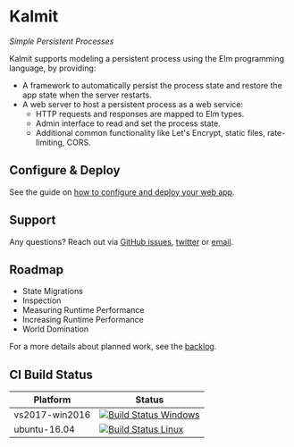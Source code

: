 # Kalmit

*Simple Persistent Processes*

Kalmit supports modeling a persistent process using the Elm programming language, by providing:
+ A framework to automatically persist the process state and restore the app state when the server restarts.
+ A web server to host a persistent process as a web service:
  + HTTP requests and responses are mapped to Elm types.
  + Admin interface to read and set the process state.
  + Additional common functionality like Let's Encrypt, static files, rate-limiting, CORS.

## Configure & Deploy

See the guide on [how to configure and deploy your web app](guide/how-to-configure-and-deploy-your-kalmit-web-app.md).

## Support

Any questions? Reach out via [GitHub issues](https://github.com/Viir/Kalmit/issues), [twitter](https://twitter.com/michael_raetzel) or [email](mailto:Michael@michaelrätzel.com).

## Roadmap

+ State Migrations
+ Inspection
+ Measuring Runtime Performance
+ Increasing Runtime Performance
+ World Domination

For a more details about planned work, see the [backlog](./backlog.md).

## CI Build Status

Platform | Status
--- | ---
| vs2017-win2016 | [![Build Status Windows](https://dev.azure.com/kalmit/kalmit/_apis/build/status/Kalmit%20Windows?branchName=master)](https://dev.azure.com/kalmit/kalmit/_build/latest?definitionId=2?branchName=master) |
| ubuntu-16.04 | [![Build Status Linux](https://dev.azure.com/kalmit/kalmit/_apis/build/status/Kalmit%20Linux?branchName=master)](https://dev.azure.com/kalmit/kalmit/_build/latest?definitionId=3?branchName=master) |
